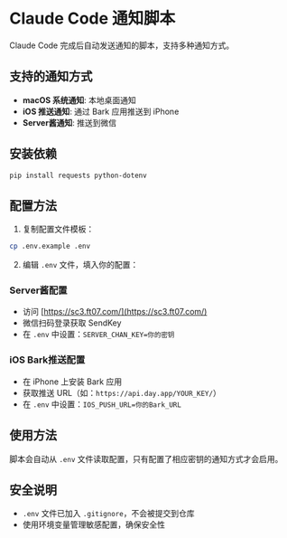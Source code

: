 # Claude Code 通知脚本

Claude Code 完成后自动发送通知的脚本，支持多种通知方式。

## 支持的通知方式

- **macOS 系统通知**: 本地桌面通知
- **iOS 推送通知**: 通过 Bark 应用推送到 iPhone
- **Server酱通知**: 推送到微信

## 安装依赖

```bash
pip install requests python-dotenv
```

## 配置方法

1. 复制配置文件模板：
```bash
cp .env.example .env
```

2. 编辑 `.env` 文件，填入你的配置：

### Server酱配置
- 访问 [https://sc3.ft07.com/](https://sc3.ft07.com/)
- 微信扫码登录获取 SendKey
- 在 `.env` 中设置：`SERVER_CHAN_KEY=你的密钥`

### iOS Bark推送配置
- 在 iPhone 上安装 Bark 应用
- 获取推送 URL（如：`https://api.day.app/YOUR_KEY/`）
- 在 `.env` 中设置：`IOS_PUSH_URL=你的Bark_URL`

## 使用方法

脚本会自动从 `.env` 文件读取配置，只有配置了相应密钥的通知方式才会启用。

## 安全说明

- `.env` 文件已加入 `.gitignore`，不会被提交到仓库
- 使用环境变量管理敏感配置，确保安全性